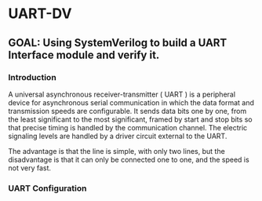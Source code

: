 # UART-DV
## GOAL: Using SystemVerilog to build a UART Interface module and verify it.
### Introduction

A universal asynchronous receiver-transmitter ( UART ) is a peripheral device for asynchronous serial communication in which the data format and transmission speeds are configurable. It sends data bits one by one, from the least significant to the most significant, framed by start and stop bits so that precise timing is handled by the communication channel. The electric signaling levels are handled by a driver circuit external to the UART.

The advantage is that the line is simple, with only two lines, but the disadvantage is that it can only be connected one to one, and the speed is not very fast.

### UART Configuration
